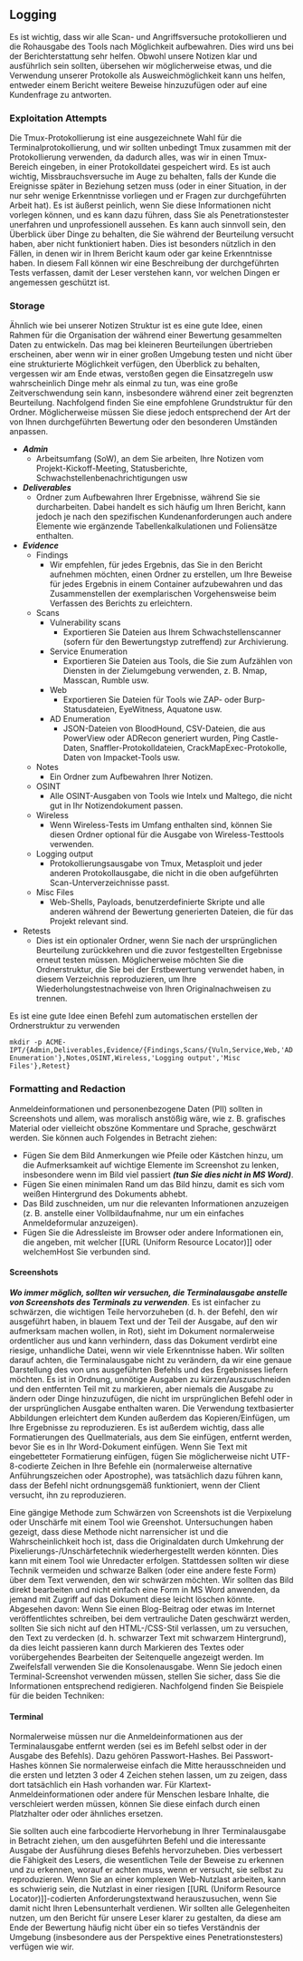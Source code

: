 ## Logging

Es ist wichtig, dass wir alle Scan- und Angriffsversuche protokollieren und die Rohausgabe des Tools nach Möglichkeit aufbewahren. Dies wird uns bei der Berichterstattung sehr helfen. Obwohl unsere Notizen klar und ausführlich sein sollten, übersehen wir möglicherweise etwas, und die Verwendung unserer Protokolle als Ausweichmöglichkeit kann uns helfen, entweder einem Bericht weitere Beweise hinzuzufügen oder auf eine Kundenfrage zu antworten.

### Exploitation Attempts

Die Tmux-Protokollierung ist eine ausgezeichnete Wahl für die Terminalprotokollierung, und wir sollten unbedingt Tmux zusammen mit der Protokollierung verwenden, da dadurch alles, was wir in einen Tmux-Bereich eingeben, in einer Protokolldatei gespeichert wird. Es ist auch wichtig, Missbrauchsversuche im Auge zu behalten, falls der Kunde die Ereignisse später in Beziehung setzen muss (oder in einer Situation, in der nur sehr wenige Erkenntnisse vorliegen und er Fragen zur durchgeführten Arbeit hat). Es ist äußerst peinlich, wenn Sie diese Informationen nicht vorlegen können, und es kann dazu führen, dass Sie als Penetrationstester unerfahren und unprofessionell aussehen. Es kann auch sinnvoll sein, den Überblick über Dinge zu behalten, die Sie während der Beurteilung versucht haben, aber nicht funktioniert haben. Dies ist besonders nützlich in den Fällen, in denen wir in Ihrem Bericht kaum oder gar keine Erkenntnisse haben. In diesem Fall können wir eine Beschreibung der durchgeführten Tests verfassen, damit der Leser verstehen kann, vor welchen Dingen er angemessen geschützt ist.

### Storage

Ähnlich wie bei unserer Notizen Struktur ist es eine gute Idee, einen Rahmen für die Organisation der während einer Bewertung gesammelten Daten zu entwickeln. Das mag bei kleineren Beurteilungen übertrieben erscheinen, aber wenn wir in einer großen Umgebung testen und nicht über eine strukturierte Möglichkeit verfügen, den Überblick zu behalten, vergessen wir am Ende etwas, verstoßen gegen die Einsatzregeln usw wahrscheinlich Dinge mehr als einmal zu tun, was eine große Zeitverschwendung sein kann, insbesondere während einer zeit begrenzten Beurteilung. Nachfolgend finden Sie eine empfohlene Grundstruktur für den Ordner. Möglicherweise müssen Sie diese jedoch entsprechend der Art der von Ihnen durchgeführten Bewertung oder den besonderen Umständen anpassen.

+ ***Admin***
	+ Arbeitsumfang (SoW), an dem Sie arbeiten, Ihre Notizen vom Projekt-Kickoff-Meeting, Statusberichte, Schwachstellenbenachrichtigungen usw
+ ***Deliverables***
	+ Ordner zum Aufbewahren Ihrer Ergebnisse, während Sie sie durcharbeiten. Dabei handelt es sich häufig um Ihren Bericht, kann jedoch je nach den spezifischen Kundenanforderungen auch andere Elemente wie ergänzende Tabellenkalkulationen und Foliensätze enthalten.
+ ***Evidence***
	+ Findings
		+ Wir empfehlen, für jedes Ergebnis, das Sie in den Bericht aufnehmen möchten, einen Ordner zu erstellen, um Ihre Beweise für jedes Ergebnis in einem Container aufzubewahren und das Zusammenstellen der exemplarischen Vorgehensweise beim Verfassen des Berichts zu erleichtern.
	+ Scans
		+ Vulnerability scans
			+ Exportieren Sie Dateien aus Ihrem Schwachstellenscanner (sofern für den Bewertungstyp zutreffend) zur Archivierung.
		+ Service Enumeration 
			+ Exportieren Sie Dateien aus Tools, die Sie zum Aufzählen von Diensten in der Zielumgebung verwenden, z. B. Nmap, Masscan, Rumble usw.
		+ Web
			+ Exportieren Sie Dateien für Tools wie ZAP- oder Burp-Statusdateien, EyeWitness, Aquatone usw.
		+ AD Enumeration
			+ JSON-Dateien von BloodHound, CSV-Dateien, die aus PowerView oder ADRecon generiert wurden, Ping Castle-Daten, Snaffler-Protokolldateien, CrackMapExec-Protokolle, Daten von Impacket-Tools usw.
	+ Notes
		+ Ein Ordner zum Aufbewahren Ihrer Notizen.
	+ OSINT
		+ Alle OSINT-Ausgaben von Tools wie Intelx und Maltego, die nicht gut in Ihr Notizendokument passen.
	+ Wireless
		+ Wenn Wireless-Tests im Umfang enthalten sind, können Sie diesen Ordner optional für die Ausgabe von Wireless-Testtools verwenden.
	+ Logging output
		+ Protokollierungsausgabe von Tmux, Metasploit und jeder anderen Protokollausgabe, die nicht in die oben aufgeführten Scan-Unterverzeichnisse passt.
	+ Misc Files
		+ Web-Shells, Payloads, benutzerdefinierte Skripte und alle anderen während der Bewertung generierten Dateien, die für das Projekt relevant sind.
+ Retests
	+ Dies ist ein optionaler Ordner, wenn Sie nach der ursprünglichen Beurteilung zurückkehren und die zuvor festgestellten Ergebnisse erneut testen müssen. Möglicherweise möchten Sie die Ordnerstruktur, die Sie bei der Erstbewertung verwendet haben, in diesem Verzeichnis reproduzieren, um Ihre Wiederholungstestnachweise von Ihren Originalnachweisen zu trennen.


Es ist eine gute Idee einen Befehl zum automatischen erstellen der Ordnerstruktur zu verwenden

```shell-session
mkdir -p ACME-IPT/{Admin,Deliverables,Evidence/{Findings,Scans/{Vuln,Service,Web,'AD Enumeration'},Notes,OSINT,Wireless,'Logging output','Misc Files'},Retest}
```

### Formatting and Redaction

Anmeldeinformationen und personenbezogene Daten (PII) sollten in Screenshots und allem, was moralisch anstößig wäre, wie z. B. grafisches Material oder vielleicht obszöne Kommentare und Sprache, geschwärzt werden. Sie können auch Folgendes in Betracht ziehen:

+ Fügen Sie dem Bild Anmerkungen wie Pfeile oder Kästchen hinzu, um die Aufmerksamkeit auf wichtige Elemente im Screenshot zu lenken, insbesondere wenn im Bild viel passiert ***(tun Sie dies nicht in MS Word)***.
+ Fügen Sie einen minimalen Rand um das Bild hinzu, damit es sich vom weißen Hintergrund des Dokuments abhebt.
+ Das Bild zuschneiden, um nur die relevanten Informationen anzuzeigen (z. B. anstelle einer Vollbildaufnahme, nur um ein einfaches Anmeldeformular anzuzeigen).
+ Fügen Sie die Adressleiste im Browser oder andere Informationen ein, die angeben, mit welcher [[URL (Uniform Resource Locator)]] oder welchem ​​Host Sie verbunden sind.

#### Screenshots

***Wo immer möglich, sollten wir versuchen, die Terminalausgabe anstelle von Screenshots des Terminals zu verwenden***. Es ist einfacher zu schwärzen, die wichtigen Teile hervorzuheben (d. h. der Befehl, den wir ausgeführt haben, in blauem Text und der Teil der Ausgabe, auf den wir aufmerksam machen wollen, in Rot), sieht im Dokument normalerweise ordentlicher aus und kann verhindern, dass das Dokument verdirbt eine riesige, unhandliche Datei, wenn wir viele Erkenntnisse haben. Wir sollten darauf achten, die Terminalausgabe nicht zu verändern, da wir eine genaue Darstellung des von uns ausgeführten Befehls und des Ergebnisses liefern möchten. Es ist in Ordnung, unnötige Ausgaben zu kürzen/auszuschneiden und den entfernten Teil mit <SNIP> zu markieren, aber niemals die Ausgabe zu ändern oder Dinge hinzuzufügen, die nicht im ursprünglichen Befehl oder in der ursprünglichen Ausgabe enthalten waren. Die Verwendung textbasierter Abbildungen erleichtert dem Kunden außerdem das Kopieren/Einfügen, um Ihre Ergebnisse zu reproduzieren. Es ist außerdem wichtig, dass alle Formatierungen des Quellmaterials, aus dem Sie einfügen, entfernt werden, bevor Sie es in Ihr Word-Dokument einfügen. Wenn Sie Text mit eingebetteter Formatierung einfügen, fügen Sie möglicherweise nicht UTF-8-codierte Zeichen in Ihre Befehle ein (normalerweise alternative Anführungszeichen oder Apostrophe), was tatsächlich dazu führen kann, dass der Befehl nicht ordnungsgemäß funktioniert, wenn der Client versucht, ihn zu reproduzieren.

Eine gängige Methode zum Schwärzen von Screenshots ist die Verpixelung oder Unschärfe mit einem Tool wie Greenshot. Untersuchungen haben gezeigt, dass diese Methode nicht narrensicher ist und die Wahrscheinlichkeit hoch ist, dass die Originaldaten durch Umkehrung der Pixelierungs-/Unschärfetechnik wiederhergestellt werden könnten. Dies kann mit einem Tool wie Unredacter erfolgen. Stattdessen sollten wir diese Technik vermeiden und schwarze Balken (oder eine andere feste Form) über dem Text verwenden, den wir schwärzen möchten. Wir sollten das Bild direkt bearbeiten und nicht einfach eine Form in MS Word anwenden, da jemand mit Zugriff auf das Dokument diese leicht löschen könnte. Abgesehen davon: Wenn Sie einen Blog-Beitrag oder etwas im Internet veröffentlichtes schreiben, bei dem vertrauliche Daten geschwärzt werden, sollten Sie sich nicht auf den HTML-/CSS-Stil verlassen, um zu versuchen, den Text zu verdecken (d. h. schwarzer Text mit schwarzem Hintergrund), da dies leicht passieren kann durch Markieren des Textes oder vorübergehendes Bearbeiten der Seitenquelle angezeigt werden. Im Zweifelsfall verwenden Sie die Konsolenausgabe. Wenn Sie jedoch einen Terminal-Screenshot verwenden müssen, stellen Sie sicher, dass Sie die Informationen entsprechend redigieren. Nachfolgend finden Sie Beispiele für die beiden Techniken:

#### Terminal

Normalerweise müssen nur die Anmeldeinformationen aus der Terminalausgabe entfernt werden (sei es im Befehl selbst oder in der Ausgabe des Befehls). Dazu gehören Passwort-Hashes. Bei Passwort-Hashes können Sie normalerweise einfach die Mitte herausschneiden und die ersten und letzten 3 oder 4 Zeichen stehen lassen, um zu zeigen, dass dort tatsächlich ein Hash vorhanden war. Für Klartext-Anmeldeinformationen oder andere für Menschen lesbare Inhalte, die verschleiert werden müssen, können Sie diese einfach durch einen Platzhalter <REDACTED> oder <PASSWORD REDACTED> oder ähnliches ersetzen.

Sie sollten auch eine farbcodierte Hervorhebung in Ihrer Terminalausgabe in Betracht ziehen, um den ausgeführten Befehl und die interessante Ausgabe der Ausführung dieses Befehls hervorzuheben. Dies verbessert die Fähigkeit des Lesers, die wesentlichen Teile der Beweise zu erkennen und zu erkennen, worauf er achten muss, wenn er versucht, sie selbst zu reproduzieren. Wenn Sie an einer komplexen Web-Nutzlast arbeiten, kann es schwierig sein, die Nutzlast in einer riesigen [[URL (Uniform Resource Locator)]]-codierten Anforderungstextwand herauszusuchen, wenn Sie damit nicht Ihren Lebensunterhalt verdienen. Wir sollten alle Gelegenheiten nutzen, um den Bericht für unsere Leser klarer zu gestalten, da diese am Ende der Bewertung häufig nicht über ein so tiefes Verständnis der Umgebung (insbesondere aus der Perspektive eines Penetrationstesters) verfügen wie wir.